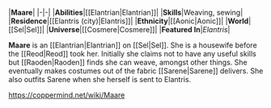 |**Maare**|
|-|-|
|**Abilities**|[[Elantrian\|Elantrian]]|
|**Skills**|Weaving, sewing|
|**Residence**|[[Elantris (city)\|Elantris]]|
|**Ethnicity**|[[Aonic\|Aonic]]|
|**World**|[[Sel\|Sel]]|
|**Universe**|[[Cosmere\|Cosmere]]|
|**Featured In**|*Elantris*|

**Maare** is an [[Elantrian\|Elantrian]] on [[Sel\|Sel]].
She is a housewife before the [[Reod\|Reod]] took her. Initially she claims not to have any useful skills but [[Raoden\|Raoden]] finds she can weave, amongst other things. She eventually makes costumes out of the fabric [[Sarene\|Sarene]] delivers. She also outfits Sarene when she herself is sent to Elantris.



https://coppermind.net/wiki/Maare